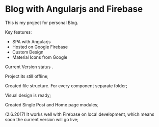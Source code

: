 # Blog with Angularjs and Firebase

This is my project for personal Blog.

Key features:
* SPA with Angularjs
* Hosted on Google Firebase
* Custom Design
* Material Icons from Google

Current Version status .

Project its still offline;

Created  file structure. For every component separate folder;

Visual design is ready;

Created Single Post  and  Home page modules;

(2.6.2017) It works  well with Firebase on local development, which means soon the current version  will go live;
